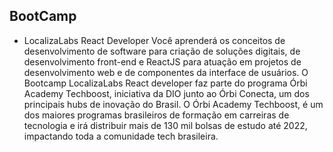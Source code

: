 ## BootCamp

- LocalizaLabs React Developer
Você aprenderá os conceitos de desenvolvimento de software para criação de soluções digitais, de desenvolvimento front-end e ReactJS para atuação em projetos de desenvolvimento web e de componentes da interface de usuários. O Bootcamp LocalizaLabs React developer faz parte do programa Órbi Academy Techboost, iniciativa da DIO junto ao Órbi Conecta, um dos principais hubs de inovação do Brasil. O Órbi Academy Techboost, é um dos maiores programas brasileiros de formação em carreiras de tecnologia e irá distribuir mais de 130 mil bolsas de estudo até 2022, impactando toda a comunidade tech brasileira.